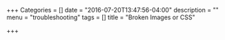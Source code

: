 +++
Categories = []
date = "2016-07-20T13:47:56-04:00"
description = ""
menu = "troubleshooting"
tags = []
title = "Broken Images or CSS"

+++

